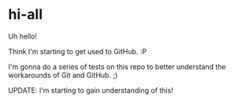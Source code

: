 # hi-all
Uh hello!

Think I'm starting to get used to GitHub. :P

I'm gonna do a series of tests on this repo to better understand the workarounds of Git and GitHub. ;)

UPDATE: I'm starting to gain understanding of this!
